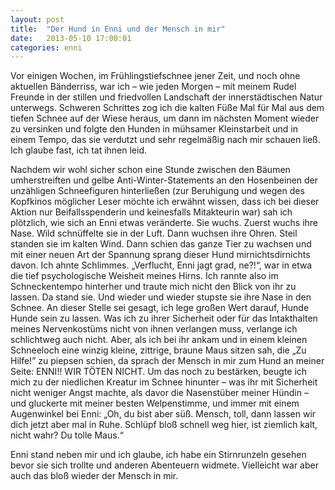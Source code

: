 ```yaml
---
layout: post
title:  "Der Hund in Enni und der Mensch in mir"
date:   2013-05-10 17:00:01
categories: enni
---
```


Vor einigen Wochen, im Frühlingstiefschnee jener Zeit, und noch ohne aktuellen
Bänderriss, war ich – wie jeden Morgen – mit meinem Rudel Freunde in der stillen
und friedvollen Landschaft der innerstädtischen Natur unterwegs.  Schweren
Schrittes zog ich die kalten Füße Mal für Mal aus dem tiefen Schnee auf der
Wiese heraus, um dann im nächsten Moment wieder zu versinken und folgte den
Hunden in mühsamer Kleinstarbeit und in einem Tempo, das sie verdutzt und sehr
regelmäßig nach mir schauen ließ. Ich glaube fast, ich tat ihnen leid.

Nachdem wir wohl sicher schon eine Stunde zwischen den Bäumen umherstreiften und
gelbe Anti-Winter-Statements an den Hosenbeinen der unzähligen Schneefiguren
hinterließen (zur Beruhigung und wegen des Kopfkinos möglicher Leser möchte ich
erwähnt wissen, dass ich bei dieser Aktion nur Beifallsspenderin und keinesfalls
Mitakteurin war) sah ich plötzlich, wie sich an Enni etwas veränderte. Sie
wuchs. Zuerst wuchs ihre Nase. Wild schnüffelte sie in der Luft. Dann wuchsen
ihre Ohren. Steil standen sie im kalten Wind. Dann schien das ganze Tier zu
wachsen und mit einer neuen Art der Spannung sprang dieser Hund
mirnichtsdirnichts davon. Ich ahnte Schlimmes. „Verflucht, Enni jagt grad,
ne?!“, war in etwa die tief psychologische Weisheit meines Hirns. Ich rannte
also im Schneckentempo hinterher und traute mich nicht den Blick von ihr zu
lassen. Da stand sie. Und wieder und wieder stupste sie ihre Nase in den Schnee.
An dieser Stelle sei gesagt, ich lege großen Wert darauf, Hunde Hunde sein zu
lassen. Was ich zu ihrer Sicherheit oder für das Intakthalten meines
Nervenkostüms nicht von ihnen verlangen muss, verlange ich schlichtweg auch
nicht.  Aber, als ich bei ihr ankam und in einem kleinen Schneeloch eine winzig
kleine, zittrige, braune Maus sitzen sah, die „Zu Hilfe!” zu piepsen schien, da
sprach der Mensch in mir zum Hund an meiner Seite: ENNI!! WIR TÖTEN NICHT. Um
das noch zu bestärken, beugte ich mich zu der niedlichen Kreatur im Schnee
hinunter – was ihr mit Sicherheit nicht weniger Angst machte, als davor die
Nasenstüber meiner Hündin – und gluckerte mit meiner besten Welpenstimme, und
immer mit einem Augenwinkel bei Enni: „Oh, du bist aber süß. Mensch, toll, dann
lassen wir dich jetzt aber mal in Ruhe. Schlüpf bloß schnell weg hier, ist
ziemlich kalt, nicht wahr? Du tolle Maus.“

Enni stand neben mir und ich glaube, ich habe ein Stirnrunzeln gesehen bevor sie
sich trollte und anderen Abenteuern widmete. Vielleicht war aber auch das bloß
wieder der Mensch in mir.
